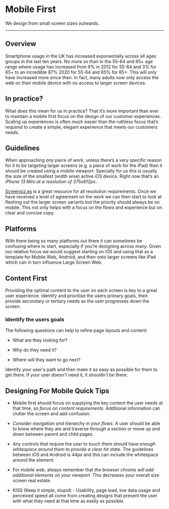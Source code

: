 
# Mobile First

We design from small screen sizes outwards.

---

## Overview

Smartphone usage in the UK has increased exponentially across all ages groups in the last ten years. No more so than in the 55-64 and 65+ age range where usage has increased from 9% in 2012 for 55-64 and 3% for 65+ to an incredible 87% 2020 for 55-64 and 65% for 65+. This will only have increased more since then. In fact, many adults now only access the web on their mobile device with no access to larger screen devices.

## In practice?

What does this mean for us in practice? That it’s more important than ever to maintain a mobile first focus on the design of our customer experiences. Scaling up experiences is often much easier than the ruthless focus that’s required to create a simple, elegant experience that meets our customers needs.

## Guidelines

When approaching *any* piece of work, unless there’s a very specific reason for it to be targeting larger screens (e.g. a piece of work for the iPad) then it should be created using a mobile viewport. Specially for us this is usually the size of the smallest (width wise) active iOS device. Right now that’s an *iPhone 13 Mini at a resolution of 375x812px*.

[Screensiz.es](https://www.screensizes.app/?compare=iphone) is a great resource for all resolution requirements. Once we have received a level of agreement on the work we can then start to look at fleshing out the larger screen variants but the priority should always be on mobile. This not only helps with a focus on the flows and experience but on clear and concise copy.

## Platforms

With there being so many platforms out there it can sometimes be confusing where to start, especially if you’re designing across many. Given our relative focus we would suggest starting on iOS and using that as a template for Mobile Web, Android, and then onto larger screens like iPad which can in turn influence Large Screen Web.

## Content First

Providing the optimal content to the user on each screen is key to a great user experience. Identify and prioritise the users primary goals, then provide secondary or tertiary needs as the user progresses down the screen.

### Identify the users goals

The following questions can help to refine page layouts and content:

- What are they looking for?

- Why do they need it?

- Where will they want to go next?

Identify your user's path and then make it as easy as possible for them to get there. If your user doesn't need it, it shouldn't be there.

## Designing For Mobile Quick Tips

- Mobile first should focus on supplying the key content the user needs at that time, so *focus on content requirements*. Additional information can clutter the screen and add confusion.

- *Consider navigation and hierarchy in your flows*. A user should be able to know where they are and traverse through a section or move up and down between parent and child pages.

- Any controls that require the user to touch them should have *enough whitespace around them to provide a clear hit state*. The guidelines between iOS and Android is *44px* and this can include the whitespace around the element.

- For mobile web, always remember that *the browser chrome will add additional elements on your viewport*. This decreases your overall size screen real estate.

- KISS (Keep it simple, stupid) - Usability, page load, low data usage and perceived speed all come from creating designs that present the user with what they need at that time as easily as possible.